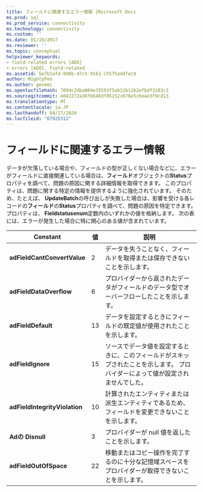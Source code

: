 ```yaml
---
title: フィールドに関連するエラー情報 |Microsoft Docs
ms.prod: sql
ms.prod_service: connectivity
ms.technology: connectivity
ms.custom: ''
ms.date: 01/19/2017
ms.reviewer: ''
ms.topic: conceptual
helpviewer_keywords:
- field-related errors [ADO]
- errors [ADO], field-related
ms.assetid: 5e7b1af4-996b-47c5-9161-c5575ad4fec9
author: MightyPen
ms.author: genemi
ms.openlocfilehash: 7094c2dba004e35593f5ab11b1162efbdf3283c1
ms.sourcegitcommit: e042272a38fb646df05152c676e5cbeae3f9cd13
ms.translationtype: MT
ms.contentlocale: ja-JP
ms.lasthandoff: 04/27/2020
ms.locfileid: "67925312"
---
```

# <a name="field-related-error-information"></a>フィールドに関連するエラー情報
データが欠落している場合や、フィールドの型が正しくない場合などに、エラーがフィールドに直接関連している場合は、**フィールド**オブジェクトの**Status**プロパティを調べて、問題の原因に関する詳細情報を取得できます。 このプロパティは、問題に関する特定の情報を提供するように強化されています。 そのため、たとえば、 **UpdateBatch**の呼び出しが失敗した場合は、影響を受ける各レコードの**フィールド**の**Status**プロパティを調べて、問題の原因を特定できます。 プロパティは、 **Fieldstatusenum**定数内のいずれかの値を格納します。 次の表には、エラーが発生した場合に特に関心のある値が含まれています。  
  
|Constant|値|説明|  
|--------------|-----------|-----------------|  
|**adFieldCantConvertValue**|2|データを失うことなく、フィールドを取得または保存できないことを示します。|  
|**adFieldDataOverflow**|6|プロバイダーから返されたデータがフィールドのデータ型でオーバーフローしたことを示します。|  
|**adFieldDefault**|13|データを設定するときにフィールドの既定値が使用されたことを示します。|  
|**adFieldIgnore**|15|ソースでデータ値を設定するときに、このフィールドがスキップされたことを示します。 プロバイダーによって値が設定されませんでした。|  
|**adFieldIntegrityViolation**|10|計算されたエンティティまたは派生エンティティであるため、フィールドを変更できないことを示します。|  
|**Adの Disnull**|3|プロバイダーが null 値を返したことを示します。|  
|**adFieldOutOfSpace**|22|移動またはコピー操作を完了するのに十分な記憶域スペースをプロバイダーが取得できないことを示します。|

